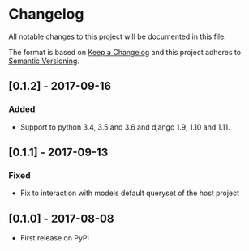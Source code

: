 # Changelog
All notable changes to this project will be documented in this file.

The format is based on [Keep a Changelog](http://keepachangelog.com/en/1.0.0/)
and this project adheres to [Semantic Versioning](http://semver.org/spec/v2.0.0.html).

## [0.1.2] - 2017-09-16
### Added
- Support to python 3.4, 3.5 and 3.6 and django 1.9, 1.10 and 1.11.

## [0.1.1] - 2017-09-13
### Fixed
- Fix to interaction with models default queryset of the host project

## [0.1.0] - 2017-08-08
- First release on PyPi
